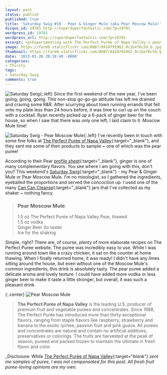 ```yaml
---
layout: post
status: publish
published: true
title: 'Saturday Swig #19 - Pear & Ginger Mule (aka Pear Moscow Mule)'
disqus_id: 19781 http://superduperfantastic.com/?p=19781
wordpress_id: 19781
wordpress_url: http://superduperfantastic.com/?p=19781
excerpt: <p>Experimenting with The Perfect Purée of Napa Valley's pear puree ~ this week's Saturday Swig is the Pear & Ginger Mule aka Pear Moscow Mule.</p>
image: https://farm9.staticflickr.com/8087/8418791962_0c1bef6c5d_b.jpg
thumbnail: https://farm9.staticflickr.com/8087/8418791962_0c1bef6c5d_q.jpg
date: '2013-01-26 20:18:49 -0800'
categories:
- Thirsty
tags:
- Saturday Swig
comments: true
---
```

![Saturday Swig](https://farm8.staticflickr.com/7240/7322171030_0166725d1c_o.png){:.left} Since the first weekend of the new year, I've been going, going, going. This non-stop go-go-go attitude has left me drained and craving some R&R. After scurrying about town running errands that fell onto my plate less than 24 hours before, it was time to curl up on the couch with a cocktail. Ryan recently picked up a 6-pack of ginger beer for the house, so when I saw that there was only one left, I laid claim to it. Moscow Mule time!

![Saturday Swig - Pear Moscow Mule](https://farm9.staticflickr.com/8495/8418792700_0e00c87ec6.jpg){:.left} I've recently been in touch with some fine folks at [The Perfect Purée of Napa Valley](http://perfectpuree.com/ "Perfect Puree"){:target="_blank"}, and they sent me some of their products to sample ~ one of which was the pear puree!

According to their Pear [profile sheet](http://www.perfectpuree.com/index.php/Products/pear.html?recipeId=4470 "Perfect Puree Pear"){:target="_blank"}, ginger is one of many complementary flavors. You see where I am going with this, don't you? This weekend's [Saturday Swig](http://superduperfantastic.com/tag/saturday-swig/ "Saturday Swig"){:target="_blank"} - my Pear & Ginger Mule or Pear Moscow Mule. I'm no mixologist, so I gathered the ingredients, eyeballed the proportions and served the concoction up. I used one of the many [Can Can Cleanse](http://superduperfantastic.com/saturday-swig-3-can-can-cleanse/16118/ "Saturday Swig #3 - Can Can Cleanse"){:target="_blank"} jars that I've collected as my shaker ~ nothing fancy.

><h3>Pear Moscow Mule</h3>
>
>1.5 oz The Perfect Purée of Napa Valley Pear, thawed  
>1.5 oz vodka  
>Ginger Beer (to taste)  
>Ice for the shaking

Simple, right? There are, of course, plenty of more elaborate recipes on The Perfect Puree website. The puree was incredibly easy to use. While I was running around town like a crazy chicken, it sat on the counter at home thawing. When I finally returned home, it was ready! I didn't have any limes sitting around the house, but even without one of the Moscow Mule's common ingredients, this drink is absolutely tasty. The pear puree added a delicate aroma and lovely texture. I could have added more vodka or less ginger beer to make it taste a little stronger, but overall, it was such a pleasant drink.

{:.center}
![Pear Moscow Mule](https://farm9.staticflickr.com/8087/8418791962_0c1bef6c5d_b.jpg)

> **The Perfect Purée of Napa Valley** is the leading U.S. producer of premium fruit and vegetable purees and concentrates. Since 1988, The Perfect Purée has introduced more than thirty exceptional flavors, ranging from staple flavors like raspberry, strawberry and banana to the exotic lychee, passion fruit and pink guava. All purees and concentrates are natural and contain no artificial additives, preservatives or colorings. The fruits are harvested at the peak of season, pureed and packed frozen to maintain the ultimate in fresh flavor and color.

_Disclosure: While [The Perfect Purée of Napa Valley](http://perfectpuree.com/ "Perfect Puree"){:target="_blank"} sent me samples of puree, I was not compensated for this post. All fresh fruit puree-loving opinions are my own._